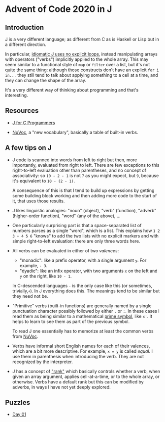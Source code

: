 # Advent of Code 2020 in J

## Introduction

J is a very different language; as different from C as is Haskell or Lisp but in
a different direction.

In particular,
[idiomatic J uses no explicit loops](https://code.jsoftware.com/wiki/Vocabulary/Loopless),
instead manipulating arrays with operators ("verbs") implicitly applied to the
whole array. This may seem similar to a functional style of `map` or `filter`
over a list, but it's not quite the same thing: although those constructs don't
have an explicit `for i in...` they still tend to talk about applying something
to a cell at a time, and they can change the shape of the array.

It's a very different way of thinking about programming and that's interesting.

## Resources

- [J for C Programmers](https://www.jsoftware.com/help/jforc/contents.htm)

- [NuVoc][], a "new vocabulary", basically a table of built-in verbs.

[NuVoc]: https://code.jsoftware.com/wiki/NuVoc

## A few tips on J

- J code is scanned into words from left to right but then, more importantly,
  evaluated from right to left. There are few exceptions to this right-to-left
  evaluation other than parentheses, and no concept of associativity: so `10 -
  2 - 1` is not `7` as you might expect, but `9`, because it's equivalent to
  `10 - (2 - 1)`.

  A consequence of this is that I tend to build up expressions by getting some
  building block working and then adding more code to the start of it, that
  uses those results.

- J likes linguistic analogies: "noun" (object), "verb" (function), "adverb"
  (higher-order function), "word" (any of the above), ...

- One particularly surprising part is that a space-separated list of numbers
  parses as a single "word", which is a list.  This explains how `1 2 3 + 4 5
  6` "knows" to add the two lists with no explicit markers and with simple
  right-to-left evaluation: there are only three words here.

- All verbs can be evaluated in either of two _valences_:

  - "monadic": like a prefix operator, with a single argument `y`. For example, `- 3`.
  - "dyadic": like an infix operator, with two arguments `x` on the left and
    `y` on the right, like `10 - 1`.

  In C-descended languages `-` is the only case like this (or sometimes,
  trivially,`+`). In J everything does this. The meanings tend to be similar
  but they need not be.

- "Primitive" verbs (built-in functions) are generally named by a single
  punctuation character possibly followed by either `.` or `:`. In these cases
  I read them as being similar to a mathematical [prime
  symbol](https://en.wikipedia.org/wiki/Prime_(symbol)), like `x'`. It helps to
  learn to see them as part of the previous symbol.

  To read J one essentially has to memorize at least the common verbs from [NuVoc][].

- Verbs have informal short English names for each of their valences, which are
  a bit more descriptive. For example, `x = y` is called _equal_. I use them in
  parenthesis when introducing the verb. They are not recognized by the
  interpreter.

- J has a concept of
  ["rank"](https://code.jsoftware.com/wiki/Vocabulary/RankInfo) which basically
  controls whether a verb, when given an array argument, applies
  cell-at-a-time, or to the whole array, or otherwise. Verbs have a default
  rank but this can be modified by adverbs, in ways I have not yet deeply
  explored. 

## Puzzles

- [Day 01](01.md)
